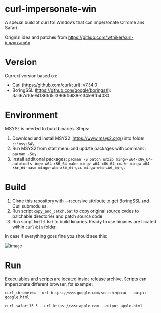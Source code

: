 # curl-impersonate-win

A special build of curl for Windows that can impersonate Chrome and Safari.

Original idea and patches from https://github.com/lwthiker/curl-impersonate

# Version
Current version based on:
* Curl (https://github.com/curl/curl): v7.84.0
* BoringSSL (https://github.com/google/boringssl): 3a667d10e94186fd503966f5638e134fe9fb4080

# Environment
MSYS2 is needed to build binaries. Steps:
1. Download and install MSYS2 (https://www.msys2.org/) into folder `c:\msys64\`
2. Run MSYS2 from start menu and update packages with command: `pacman -Suy`
3. Install additional packages: `pacman -S patch unzip mingw-w64-x86_64-autotools ingw-w64-x86_64-make mingw-w64-x86_64-cmake mingw-w64-x86_64-nasm mingw-w64-x86_64-gcc mingw-w64-x86_64-go`

# Build
1. Clone this repository with --recursive attribute to get BoringSSL and Curl submodules.
2. Run script `copy_and_patch.bat` to copy original source codes to patchable directories and patch source code.
3. Run script `build.bat` to build binaries. Ready to use binaries are located within `curl\bin` folder.

In case if everything goes fine you should see this:

![image](https://user-images.githubusercontent.com/13541699/188266250-4d719755-2f9b-43c7-96e0-32bb54fbd132.png)

# Run
Executables and scripts are located inside release archive. Scripts can impersonate different browser, for example:

`curl_chrome104 --url https://www.google.com/search?q=cat --output google.html`

`curl_safari15_5 --url https://www.apple.com --output apple.html`
